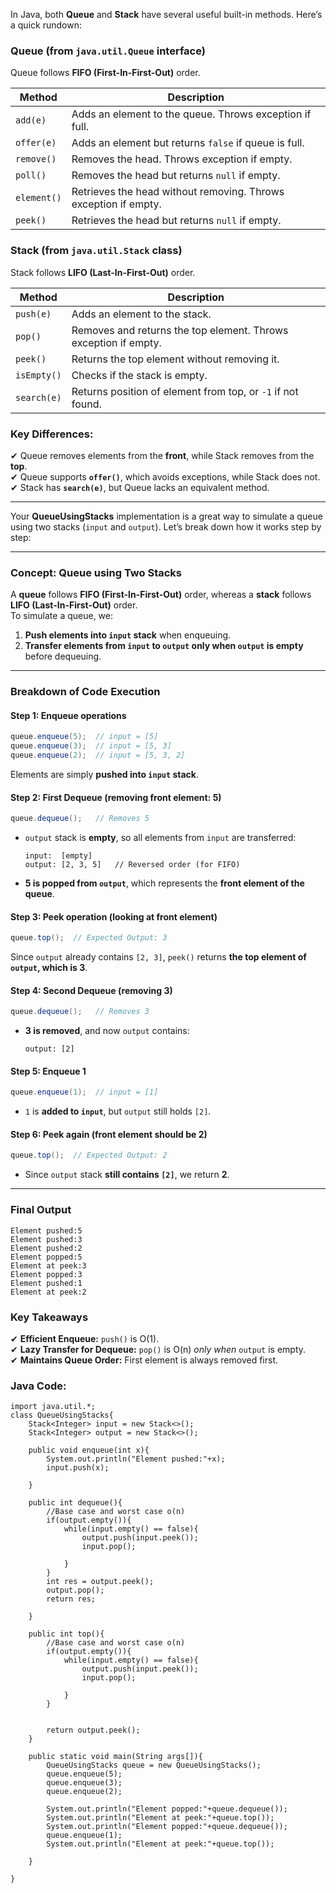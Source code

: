 In Java, both **Queue** and **Stack** have several useful built-in methods. Here’s a quick rundown:

### **Queue (from `java.util.Queue` interface)**
Queue follows **FIFO (First-In-First-Out)** order.

| Method            | Description |
|-------------------|-------------|
| `add(e)`         | Adds an element to the queue. Throws exception if full. |
| `offer(e)`       | Adds an element but returns `false` if queue is full. |
| `remove()`       | Removes the head. Throws exception if empty. |
| `poll()`         | Removes the head but returns `null` if empty. |
| `element()`      | Retrieves the head without removing. Throws exception if empty. |
| `peek()`         | Retrieves the head but returns `null` if empty. |

### **Stack (from `java.util.Stack` class)**
Stack follows **LIFO (Last-In-First-Out)** order.

| Method            | Description |
|-------------------|-------------|
| `push(e)`        | Adds an element to the stack. |
| `pop()`         | Removes and returns the top element. Throws exception if empty. |
| `peek()`        | Returns the top element without removing it. |
| `isEmpty()`     | Checks if the stack is empty. |
| `search(e)`     | Returns position of element from top, or `-1` if not found. |

### **Key Differences:**
✔ Queue removes elements from the **front**, while Stack removes from the **top**.  
✔ Queue supports **`offer()`**, which avoids exceptions, while Stack does not.  
✔ Stack has **`search(e)`**, but Queue lacks an equivalent method.

-----------------------------------------------------------------------------------------

Your **QueueUsingStacks** implementation is a great way to simulate a queue using two stacks (`input` and `output`). Let’s break down how it works step by step:

---

### **Concept: Queue using Two Stacks**
A **queue** follows **FIFO (First-In-First-Out)** order, whereas a **stack** follows **LIFO (Last-In-First-Out)** order.  
To simulate a queue, we:
1. **Push elements into `input` stack** when enqueuing.
2. **Transfer elements from `input` to `output` only when `output` is empty** before dequeuing.

---

### **Breakdown of Code Execution**
#### **Step 1: Enqueue operations**
```java
queue.enqueue(5);  // input = [5]
queue.enqueue(3);  // input = [5, 3]
queue.enqueue(2);  // input = [5, 3, 2]
```
Elements are simply **pushed into `input` stack**.

#### **Step 2: First Dequeue (removing front element: 5)**
```java
queue.dequeue();   // Removes 5
```
- `output` stack is **empty**, so all elements from `input` are transferred:
  ```
  input:  [empty]
  output: [2, 3, 5]   // Reversed order (for FIFO)
  ```
- **5 is popped from `output`**, which represents the **front element of the queue**.

#### **Step 3: Peek operation (looking at front element)**
```java
queue.top();  // Expected Output: 3
```
Since `output` already contains `[2, 3]`, `peek()` returns **the top element of `output`, which is 3**.

#### **Step 4: Second Dequeue (removing 3)**
```java
queue.dequeue();   // Removes 3
```
- **3 is removed**, and now `output` contains:
  ```
  output: [2]
  ```

#### **Step 5: Enqueue 1**
```java
queue.enqueue(1);  // input = [1]
```
- `1` is **added to `input`**, but `output` still holds `[2]`.

#### **Step 6: Peek again (front element should be 2)**
```java
queue.top();  // Expected Output: 2
```
- Since `output` stack **still contains `[2]`**, we return **2**.

---

### **Final Output**
```
Element pushed:5
Element pushed:3
Element pushed:2
Element popped:5
Element at peek:3
Element popped:3
Element pushed:1
Element at peek:2
```

### **Key Takeaways**
✔ **Efficient Enqueue:** `push()` is O(1).  
✔ **Lazy Transfer for Dequeue:** `pop()` is O(n) *only when* `output` is empty.  
✔ **Maintains Queue Order:** First element is always removed first.  

### Java Code:
```
import java.util.*;
class QueueUsingStacks{
	Stack<Integer> input = new Stack<>();
	Stack<Integer> output = new Stack<>();

	public void enqueue(int x){
		System.out.println("Element pushed:"+x);
		input.push(x);

	}

	public int dequeue(){
		//Base case and worst case o(n)
		if(output.empty()){
			while(input.empty() == false){
				output.push(input.peek());
				input.pop();

			}
		}
		int res = output.peek();
		output.pop();
		return res;

	}

	public int top(){
		//Base case and worst case o(n)
		if(output.empty()){
			while(input.empty() == false){
				output.push(input.peek());
				input.pop();

			}
		}
		 
		
		return output.peek();
	}

	public static void main(String args[]){
		QueueUsingStacks queue = new QueueUsingStacks();
		queue.enqueue(5);
		queue.enqueue(3);
		queue.enqueue(2);

		System.out.println("Element popped:"+queue.dequeue());
		System.out.println("Element at peek:"+queue.top());
		System.out.println("Element popped:"+queue.dequeue());
		queue.enqueue(1);
		System.out.println("Element at peek:"+queue.top());

	}

}


```



